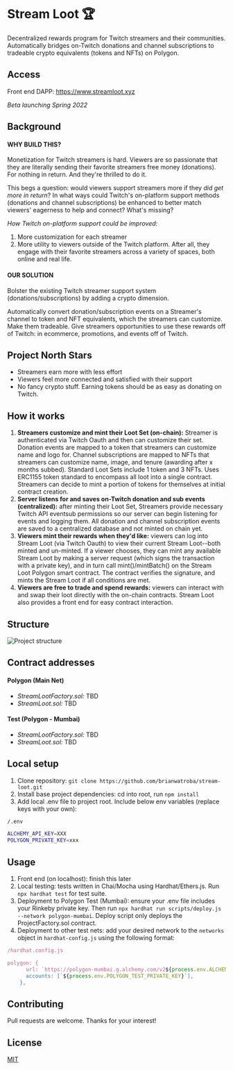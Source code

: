 # Stream Loot 🏆

Decentralized rewards program for Twitch streamers and their communities. Automatically bridges on-Twitch donations and channel subscriptions to tradeable crypto equivalents (tokens and NFTs) on Polygon.

## Access

Front end DAPP: https://www.streamloot.xyz

_Beta launching Spring 2022_

## Background

#### WHY BUILD THIS?

Monetization for Twitch streamers is hard. Viewers are so passionate that they are literally sending their favorite streamers free money (donations). For nothing in return. And they're thrilled to do it.

This begs a question: would viewers support streamers more if they _did get more in return_? In what ways could Twitch's on-platform support methods (donations and channel subscriptions) be enhanced to better match viewers' eagerness to help and connect? What's missing?

_How Twitch on-platform support could be improved:_

1. More customization for each streamer
2. More utility to viewers outside of the Twitch platform. After all, they engage with their favorite streamers across a variety of spaces, both online and real life.

#### OUR SOLUTION

Bolster the existing Twitch streamer support system (donations/subscriptions) by adding a crypto dimension.

Automatically convert donation/subscription events on a Streamer's channel to token and NFT equivalents, which the streamers can customize. Make them tradeable. Give streamers opportunities to use these rewards off of Twitch: in ecommerce, promotions, and events off of Twitch.

## Project North Stars

- Streamers earn more with less effort
- Viewers feel more connected and satisfied with their support
- No fancy crypto stuff. Earning tokens should be as easy as donating on Twitch.

## How it works

1. **Streamers customize and mint their Loot Set (on-chain):** Streamer is authenticated via Twitch Oauth and then can customize their set. Donation events are mapped to a token that streamers can customize name and logo for. Channel subscriptions are mapped to NFTs that streamers can customize name, image, and tenure (awarding after x months subbed). Standard Loot Sets include 1 token and 3 NFTs. Uses ERC1155 token standard to encompass all loot into a single contract. Streamers can decide to mint a portion of tokens for themselves at initial contract creation.
2. **Server listens for and saves on-Twitch donation and sub events (centralized):** after minting their Loot Set, Streamers provide necessary Twitch API eventsub permissions so our server can begin listening for events and logging them. All donation and channel subscription events are saved to a centralized database and not minted on chain yet.
3. **Viewers mint their rewards when they'd like:** viewers can log into Stream Loot (via Twitch Oauth) to view their current Stream Loot--both minted and un-minted. If a viewer chooses, they can mint any available Stream Loot by making a server request (which signs the transaction with a private key), and in turn call mint()/mintBatch() on the Stream Loot Polygon smart contract. The contract verifies the signature, and mints the Stream Loot if all conditions are met.
4. **Viewers are free to trade and spend rewards:** viewers can interact with and swap their loot directly with the on-chain contracts. Stream Loot also provides a front end for easy contract interaction.

## Structure

![Project structure](https://streamloot.s3.us-east-2.amazonaws.com/streamlootstructure.png)

## Contract addresses

#### Polygon (Main Net)

- _StreamLootFactory.sol:_ TBD
- _StreamLoot.sol:_ TBD

#### Test (Polygon - Mumbai)

- _StreamLootFactory.sol:_ TBD
- _StreamLoot.sol:_ TBD

## Local setup

1. Clone repository: `git clone https://github.com/brianwatroba/stream-loot.git`
2. Install base project dependencies: cd into root, run `npm install`
3. Add local .env file to project root. Include below env variables (replace keys with your own):

```bash
/.env

ALCHEMY_API_KEY=XXX
POLYGON_PRIVATE_KEY=xxx
```

## Usage

1. Front end (on localhost): finish this later
2. Local testing: tests written in Chai/Mocha using Hardhat/Ethers.js. Run `npx hardhat test` for test suite.
3. Deployment to Polygon Test (Mumbai): ensure your .env file includes your Rinkeby private key. Then run `npx hardhat run scripts/deploy.js --network polygon-mumbai`. Deploy script only deploys the ProjectFactory.sol contract.
4. Deployment to other test nets: add your desired network to the `networks` object in `hardhat-config.js` using the following format:

```javascript
/hardhat.config.js

polygon: {
      url: `https://polygon-mumbai.g.alchemy.com/v2${process.env.ALCHEMY_API_KEY}`,
      accounts: [`${process.env.POLYGON_TEST_PRIVATE_KEY}`],
    },
```

## Contributing

Pull requests are welcome. Thanks for your interest!

## License

[MIT](https://choosealicense.com/licenses/mit/)
